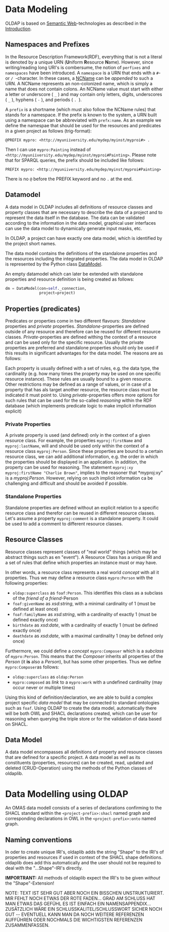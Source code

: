 # Data Modeling

OLDAP is based on [Semantic Web](https://en.wikipedia.org/wiki/Semantic_Web)-technologies as described in the
[Introduction](/#introduction).

## Namespaces and Prefixes

In the Resource Description Framework(RDF), everything that is not a literal is denoted by a unique URN (**U**niform
**R**esource **N**ame). However, since writing/reading long URI's is combersume, the notion of `perfixes` and
`namespaces` have been introduced. A `namespace` is a URN that ends with a `#`- or `/ `-character. In these cases, a
[NCName](https://www.w3.org/TR/xmlschema-2/#NCName) can be _appended_ to such a URN. A NCName represents an
non-colonized name, which is simply a name that does not contain colons. An NCName  value must start with either a
letter or underscore ( `_` ) and may contain only letters, digits, underscores ( `_` ), hyphens ( `-` ), and periods ( `. `).

A `prefix` is a shortname (which must also follow the NCName rules) that stands for a namespace. If the prefix is
known to the system, a URN built using a namespace can be abbreviated with `prefx:name`. As an example we
define the namespae that should be used for the resources and predicates in a given project as follows (trig-format):

```trig
@PREFIX mypro: <http://myuniiversity.edu/mydep/myinst/myproi#> .
```
Then I can use `mypro:Painting` instead of `<http://myuniiversity.edu/mydep/myinst/myproi#Painting>`. Please note
that for SPARQL queries, the prefix should be included like follows:
```sparql
PREFIX mypro: <http://myuniiversity.edu/mydep/myinst/myproi#Painting>
```
There is no `@` before the PREFIX keyword and no `.` at the end.

## Datamodel

A data model in OLDAP includes all definitions of resource classes and property classes that are necessary to describe
the data of a project and to represent the data itself in the database. The data can be validated according to the
information in the data model, graphical user interfaces can use the data model to dynamically generate input masks,
etc.

In OLDAP, a project can have exactly one data model, which is identified by the project short names.

The data model contains the definitions of the standalone properties and the resources including the integrated
properties. The data model in OLDAP is represented by the Python class [DataModel](/python_docstrings/datamodel).

An empty datamodel which can later be extended with standalone properties and resource definition is being created
as follows:

```python
dm = DataModel(con=self._connection,
               project=project)
```

## Properties (predicates)

Predicates or properties come in two different flavours: _Standalone_ properties and _private_ properties.
_Standalone_-properties are defined outside of any resource and therefore can be reused for different resource classes.
_Private_-properties are defined withing the context of a resource and can be used only for the specific resource.
Usually the private properties are preferred and
standalone properties should only be used if this results in significant advantages for the data model. The
reasons are as follows:

Each property is usually defined with a set of rules, e.g. the data type, the cardinality (e.g. how many times the
property may be used on one specific resource instance). These rules are usually bound to a given resource.
Other restrictions may be defined as a range of values, or in case of a property that
has als target another resource, the resource class must be indicated it must point to. Using _private_-properties offers
more options for such rules that can be used for the so-called _reasoning_ within the RDF database (which implements
predicate logic to make implicit information explicit)

### Private Properties
A private property is used (and defined) only in the context of a given resource class. For example, the properties
`myproj:firstName` and `myproj:lastName`, will and should be used only within the context of a resource class
`myproj:Person`. Since these properties are bound to a certain resource class, we can add additional information, e.g.
the order in which the properties should be displayed in an application. In addition, the property can be used for
reasoning. The statement ```myproj:xy myproj:firstName "Charlie Brown"```, implies to the reasoner that *myproj:xy"
is a *myproj:Person*. However, relying on such implicit information ca be challenging and difficult and should be
avoided if possible.

### Standalone Properties
Standalone properties are defined without an explicit relation to a specific resource class and therefor can be
reused in different resource classes. Let's assume a property `myproj:comment` is a standalone property. It could be
used to add a comment to different resource classes.

## Resource Classes
Resource classes represent classes of "real world" things (which may be abstract things such as en "event"). A
Resource Class has a unique IRI and a set of rules that define which properties an instance must or may have.

In other words, a resource class represents a real world _concept_ with all it properties. Thus we may define
a resource class `mypro:Person` with the following properties:

- `oldap:superclass` as `foaf:Person`. This identifies this class as a subclass of the _friend of a friend_-Person
- `foaf:givenName` as _xsd:string_, with a minimal cardinality of 1 (must be defined at least once)
- `foaf:familyName` as _xsd:string_, with a cardinality of exactly 1 (must be defined exactly once)
- `birthdate` as _xsd:date_, with a cardinality of exactly 1 (must be defined exactly once)
- `deathdate` as _xsd:date_, with a maximal cardinality 1 (may be defined only once)

Furthermore, we could define a _concept_ `mypro:Composer` which is a _subclass_ of `mypro:Person`. This means
that the _Composer_ inherits all properties of the _Person_ (it **is** also a _Person_), but has some other properties.
Thus we define `mypro:Composer`as follows:

- `oldap:superclass` as `oldap:Person`
- `mypro:composed` as _link_ to a `mypro:work` with a undefined cardinality (may occur never or multiple times)

Using this kind of definition/declaration, we are able to build a complex project specific _data model_ that may
be connected to standard ontologies such as `foaf`. Using OLDAP to create the data model, automatically there
will be both OWL and SHACL declarations created, which can be user for reasoning when querying the triple store or
for the validation of data based on SHACL.

## Data Model
A data model encompasses all definitions of property and resource classes that are defined for a specific project.
A data model as well as its constituents (properties, resources) can be created, read, updated and deleted
(CRUD-Operation) using the methods of the Python classes of oldaplib. 

# Data Modelling using OLDAP
An OMAS data modell consists of a series of declarations confirming to the SHACL standard within the
`<project-prefix>:shacl` named graph and corresponding declarations in OWL in the `<project-prefix>:onto` named
graph.

## Naming conventions
In oder to create unique IRI's, oldaplib adds the string "Shape" to the IRI's of properties and resources if used
in context of the SHACL shape definitions. oldaplib does add this automatically and the user should not be required to
deal with the "...Shape"-IRI's directly.

**IMPORTRANT:** All methods of oldaplib expect the IRI's to be given *without* the "Shape"-Extension!

NOTE: TEXT IST SEHR GUT ABER NOCH EIN BISSCHEN UNSTRUKTURIERT. MIR FEHLT NOCH ETWAS DER ROTE FADEN... GRAD AM SCHLUSS
HAT MAN ETWAS DAS GEFÜHL ES IST EINFACH EIN NAMENSAPPENDIX... ZUSÄTZLICH WÄRE EIN SCHLUSSKALITEL/SCHLUSSWORT SICHER NOCH GUT
 -- EVENTUELL KANN MAN DA NOCH WEITERE REFERENZEN AUFFÜHREN ODER NOCHMALS DIE WICHTIGSTEN REFERENZEN ZUSAMMENFASSEN.

